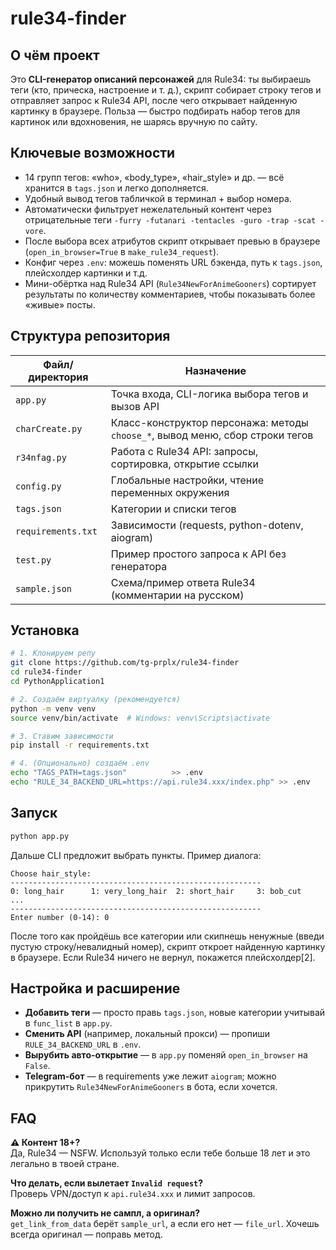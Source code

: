 # rule34-finder
О чём проект
------------

Это **CLI-генератор описаний персонажей** для Rule34: ты выбираешь теги (кто, прическа, настроение и т. д.), скрипт собирает строку тегов и отправляет запрос к Rule34 API, после чего открывает найденную картинку в браузере. Польза — быстро подбирать набор тегов для картинок или вдохновения, не шарясь вручную по сайту.

Ключевые возможности
--------------------

* 14 групп тегов: «who», «body_type», «hair_style» и др. — всё хранится в `tags.json` и легко дополняется.  
* Удобный вывод тегов табличкой в терминал + выбор номера.  
* Автоматически фильтрует нежелательный контент через отрицательные теги `-furry -futanari -tentacles -guro -trap -scat -vore`.  
* После выбора всех атрибутов скрипт открывает превью в браузере (`open_in_browser=True` в `make_rule34_request`).  
* Конфиг через `.env`: можешь поменять URL бэкенда, путь к `tags.json`, плейсхолдер картинки и т.д.  
* Мини-обёртка над Rule34 API (`Rule34NewForAnimeGooners`) сортирует результаты по количеству комментариев, чтобы показывать более «живые» посты.

Структура репозитория
---------------------

| Файл/директория | Назначение |
|-----------------|-----------|
| `app.py` | Точка входа, CLI-логика выбора тегов и вызов API |
| `charCreate.py` | Класс-конструктор персонажа: методы `choose_*`, вывод меню, сбор строки тегов |
| `r34nfag.py` | Работа с Rule34 API: запросы, сортировка, открытие ссылки |
| `config.py` | Глобальные настройки, чтение переменных окружения |
| `tags.json` | Категории и списки тегов |
| `requirements.txt` | Зависимости (requests, python-dotenv, aiogram) |
| `test.py` | Пример простого запроса к API без генератора |
| `sample.json` | Схема/пример ответа Rule34 (комментарии на русском) |

Установка
---------

```bash
# 1. Клонируем репу
git clone https://github.com/tg-prplx/rule34-finder
cd rule34-finder
cd PythonApplication1

# 2. Создаём виртуалку (рекомендуется)
python -m venv venv
source venv/bin/activate  # Windows: venv\Scripts\activate

# 3. Ставим зависимости
pip install -r requirements.txt

# 4. (Опционально) создаём .env
echo "TAGS_PATH=tags.json"          >> .env
echo "RULE_34_BACKEND_URL=https://api.rule34.xxx/index.php" >> .env
```

Запуск
------

```bash
python app.py
```

Дальше CLI предложит выбрать пункты. Пример диалога:

```
Choose hair_style:
--------------------------------------------------------
0: long_hair      1: very_long_hair  2: short_hair     3: bob_cut
...
--------------------------------------------------------
Enter number (0-14): 0
```

После того как пройдёшь все категории или скипнешь ненужные (введи пустую строку/невалидный номер), скрипт откроет найденную картинку в браузере. Если Rule34 ничего не вернул, покажется плейсхолдер[2].

Настройка и расширение
----------------------

* **Добавить теги** — просто правь `tags.json`, новые категории учитывай в `func_list` в `app.py`.  
* **Сменить API** (например, локальный прокси) — пропиши `RULE_34_BACKEND_URL` в `.env`.  
* **Вырубить авто-открытие** — в `app.py` поменяй `open_in_browser` на `False`.  
* **Telegram-бот** — в requirements уже лежит `aiogram`; можно прикрутить `Rule34NewForAnimeGooners` в бота, если хочется.

FAQ
---

**⚠ Контент 18+?**  
Да, Rule34 — NSFW. Используй только если тебе больше 18 лет и это легально в твоей стране.

**Что делать, если вылетает `Invalid request`?**  
Проверь VPN/доступ к `api.rule34.xxx` и лимит запросов.

**Можно ли получить не сампл, а оригинал?**  
`get_link_from_data` берёт `sample_url`, а если его нет — `file_url`. Хочешь всегда оригинал — поправь метод.
